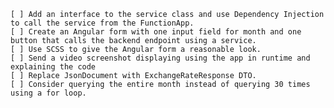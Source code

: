     [ ] Add an interface to the service class and use Dependency Injection to call the service from the FunctionApp.
    [ ] Create an Angular form with one input field for month and one button that calls the backend endpoint using a service.
    [ ] Use SCSS to give the Angular form a reasonable look.
    [ ] Send a video screenshot displaying using the app in runtime and explaining the code
    [ ] Replace JsonDocument with ExchangeRateResponse DTO. 
    [ ] Consider querying the entire month instead of querying 30 times using a for loop.


